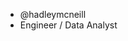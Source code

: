 - @hadleymcneill
- Engineer / Data Analyst




<!---
hadleymcneill/hadleymcneill is a ✨ special ✨ repository because its `README.md` (this file) appears on your GitHub profile.
You can click the Preview link to take a look at your changes.
--->
